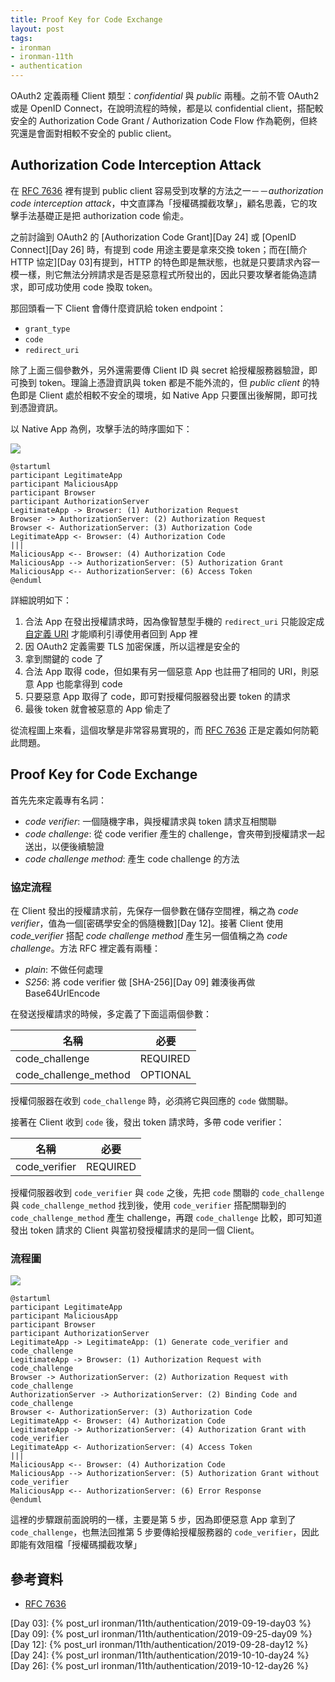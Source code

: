 ```yaml
---
title: Proof Key for Code Exchange
layout: post
tags:
- ironman
- ironman-11th
- authentication
---
```


OAuth2 定義兩種 Client 類型：*confidential* 與 *public* 兩種。之前不管 OAuth2 或是 OpenID Connect，在說明流程的時候，都是以 confidential client，搭配較安全的 Authorization Code Grant / Authorization Code Flow 作為範例，但終究還是會面對相較不安全的 public client。

## Authorization Code Interception Attack

在 [RFC 7636][] 裡有提到 public client 容易受到攻擊的方法之一－－*authorization code interception attack*，中文直譯為「授權碼攔截攻擊」，顧名思義，它的攻擊手法基礎正是把 authorization code 偷走。

之前討論到 OAuth2 的 [Authorization Code Grant][Day 24] 或 [OpenID Connect][Day 26] 時，有提到 code 用途主要是拿來交換 token；而在[簡介 HTTP 協定][Day 03]有提到，HTTP 的特色即是無狀態，也就是只要請求內容一模一樣，則它無法分辨請求是否是惡意程式所發出的，因此只要攻擊者能偽造請求，即可成功使用 code 換取 token。

那回頭看一下 Client 會傳什麼資訊給 token endpoint：

* `grant_type`
* `code`
* `redirect_uri`

除了上面三個參數外，另外還需要傳 Client ID 與 secret 給授權服務器驗證，即可換到 token。理論上憑證資訊與 token 都是不能外流的，但 *public client* 的特色即是 Client 處於相較不安全的環境，如 Native App 只要匯出後解開，即可找到憑證資訊。

以 Native App 為例，攻擊手法的時序圖如下：

![](http://www.plantuml.com/plantuml/png/XT6z3i8W40VmdQTWrA637peOOreTN7HHNu2q5oMsW71eOlhmtg1HaAPJ6_xtEmx87GgBlgcPeQyifH4A-GxE4cKZ40fZWcGlQlhLtiN1skg70nki5HulsigdGAdL4UoTyg0rprOVkE23qJ0K_00t3mxPkuIgKor9ZllaCkkGarXkT0NHa8I_GqwJe6rRzdirP7fH2BBEmyrYlBL2uVzsQJqdNPRW73_fAoYMWwhekLy0)

```
@startuml
participant LegitimateApp
participant MaliciousApp
participant Browser
participant AuthorizationServer
LegitimateApp -> Browser: (1) Authorization Request
Browser -> AuthorizationServer: (2) Authorization Request
Browser <- AuthorizationServer: (3) Authorization Code
LegitimateApp <- Browser: (4) Authorization Code
|||
MaliciousApp <-- Browser: (4) Authorization Code
MaliciousApp --> AuthorizationServer: (5) Authorization Grant
MaliciousApp <-- AuthorizationServer: (6) Access Token
@enduml
```

詳細說明如下：

1. 合法 App 在發出授權請求時，因為像智慧型手機的 `redirect_uri` 只能設定成[自定義 URI](https://developer.android.com/training/basics/intents/filters) 才能順利引導使用者回到 App 裡
2. 因 OAuth2 定義需要 TLS 加密保護，所以這裡是安全的
3. 拿到關鍵的 code 了
4. 合法 App 取得 code，但如果有另一個惡意 App 也註冊了相同的 URI，則惡意 App 也能拿得到 code
5. 只要惡意 App 取得了 code，即可對授權伺服器發出要 token 的請求
6. 最後 token 就會被惡意的 App 偷走了

從流程圖上來看，這個攻擊是非常容易實現的，而 [RFC 7636][] 正是定義如何防範此問題。

## Proof Key for Code Exchange

首先先來定義專有名詞：

* *code verifier*: 一個隨機字串，與授權請求與 token 請求互相關聯
* *code challenge*: 從 code verifier 產生的 challenge，會夾帶到授權請求一起送出，以便後續驗證
* *code challenge method*: 產生 code challenge 的方法

### 協定流程

在 Client 發出的授權請求前，先保存一個參數在儲存空間裡，稱之為 *code verifier*，值為一個[密碼學安全的僞隨機數][Day 12]。接著 Client 使用 *code_verifier* 搭配 *code challenge method* 產生另一個值稱之為 *code challenge*。方法 RFC 裡定義有兩種：

* *plain*: 不做任何處理
* *S256*: 將 code verifier 做 [SHA-256][Day 09] 雜湊後再做 Base64UrlEncode

在發送授權請求的時候，多定義了下面這兩個參數：

| 名稱 | 必要 |
| --- | --- |
| code_challenge | REQUIRED |
| code_challenge_method | OPTIONAL |

授權伺服器在收到 `code_challenge` 時，必須將它與回應的 `code` 做關聯。

接著在 Client 收到 `code` 後，發出 token 請求時，多帶 code verifier：

| 名稱 | 必要 |
| --- | --- |
| code_verifier | REQUIRED |

授權伺服器收到 `code_verifier` 與 `code` 之後，先把 `code` 關聯的 `code_challenge` 與 `code_challenge_method` 找到後，使用 `code_verifier` 搭配關聯到的 `code_challenge_method` 產生 challenge，再跟 `code_challenge` 比較，即可知道發出 token 請求的 Client 與當初發授權請求的是同一個 Client。

### 流程圖

![](http://www.plantuml.com/plantuml/png/bPBFIiGm48VlVOevkeSU_AC74TbTaRtePVKkeHtRmNPI9uaBqeTte0kQnb3sr3B3xvilawoTD-93tnM3VgcYmR279sp8KsyyReOXwZoRJdzjSFF6Lkp1eKIrJV2j5VesdYo_e7nfFq93UH_FkeMpynNia56q09MjyKrJz4ueOBYUAbLhkWwvmPHsr9WuqNpOusT0v-50lfrpZZ4b_2Ujj8jJQ0bYWRmbheaRU51CVChOxgxCC2xdTagQBqV3lykvMWxaZPFmJWnFcuXlB3N80wiAdODN-u5SZEDO_7recboMZm9bLluwBs-3Z_qJYGppPWMF8bPWZswmxB1O8zUXxtu0)

```
@startuml
participant LegitimateApp
participant MaliciousApp
participant Browser
participant AuthorizationServer
LegitimateApp -> LegitimateApp: (1) Generate code_verifier and code_challenge
LegitimateApp -> Browser: (1) Authorization Request with code_challenge
Browser -> AuthorizationServer: (2) Authorization Request with code_challenge
AuthorizationServer -> AuthorizationServer: (2) Binding Code and code_challenge
Browser <- AuthorizationServer: (3) Authorization Code
LegitimateApp <- Browser: (4) Authorization Code
LegitimateApp -> AuthorizationServer: (4) Authorization Grant with code_verifier
LegitimateApp <- AuthorizationServer: (4) Access Token
|||
MaliciousApp <-- Browser: (4) Authorization Code
MaliciousApp --> AuthorizationServer: (5) Authorization Grant without code_verifier
MaliciousApp <-- AuthorizationServer: (6) Error Response
@enduml
```

這裡的步驟跟前面說明的一樣，主要是第 5 步，因為即便惡意 App 拿到了 `code_challenge`，也無法回推第 5 步要傳給授權服務器的 `code_verifier`，因此即能有效阻檔「授權碼攔截攻擊」

## 參考資料

* [RFC 7636][]

[RFC 7636]: https://tools.ietf.org/html/rfc7636

[Day 03]: {% post_url ironman/11th/authentication/2019-09-19-day03 %}
[Day 09]: {% post_url ironman/11th/authentication/2019-09-25-day09 %}
[Day 12]: {% post_url ironman/11th/authentication/2019-09-28-day12 %}
[Day 24]: {% post_url ironman/11th/authentication/2019-10-10-day24 %}
[Day 26]: {% post_url ironman/11th/authentication/2019-10-12-day26 %}

